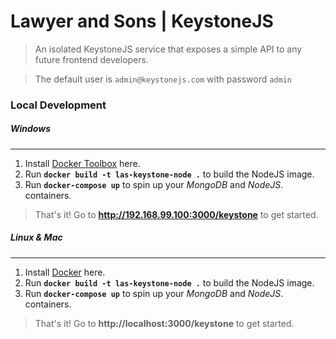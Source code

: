 # Lawyer and Sons | KeystoneJS
> An isolated KeystoneJS service that exposes a simple API to any future frontend developers.

> The default user is `admin@keystonejs.com` with password `admin`

### Local Development
##### Windows
---

1. Install [Docker Toolbox](https://www.docker.com/products/docker-toolbox) here.
2. Run __`docker build -t las-keystone-node .`__ to build the NodeJS image.
3. Run __`docker-compose up`__ to spin up your _MongoDB_ and _NodeJS_. containers.

> That's it! Go to __http://192.168.99.100:3000/keystone__ to get started.
##### Linux & Mac
---

1. Install [Docker](https://www.docker.com/products/docker) here.
2. Run __`docker build -t las-keystone-node .`__ to build the NodeJS image.
3. Run __`docker-compose up`__ to spin up your _MongoDB_ and _NodeJS_. containers.

> That's it! Go to __http://localhost:3000/keystone__ to get started.


